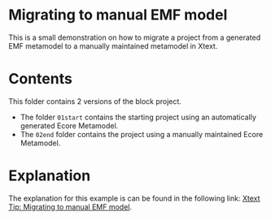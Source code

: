 # Migrating to manual EMF model

This is a small demonstration on how to migrate a project from a generated EMF metamodel to a manually maintained metamodel in Xtext.

# Contents

This folder contains 2 versions of the block project. 

- The folder `01start` contains the starting project using an automatically generated Ecore Metamodel. 
- The `02end` folder contains the project using a manually maintained Ecore Metamodel.

# Explanation

The explanation for this example is can be found in the following link: [Xtext Tip: Migrating to manual EMF model](https://idiomaticsoft.com/post/2022-04-04-migrate-to-emf-model/).
